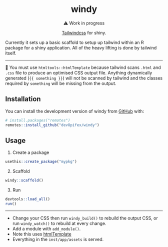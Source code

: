 <!-- badges: start -->
<!-- badges: end -->

<div align="center">

# windy

:warning: Work in progress

[Tailwindcss](https://tailwindcss.com/) for shiny.

</div>

Currently it sets up a basic scaffold to setup up tailwind
within an R package for a shiny application.
All of the heavy lifting is done by tailwind itself.

---

:rotating_light: You must use `htmltools::htmlTemplate` because
tailwind scans `.html` and `.css` file to produce an optimised
CSS output file. Anything dynamically generated (`{{ something }}`)
will not be scanned by tailwind and the classes required by
`something` will be missing from the output.

## Installation

You can install the development version of windy from
[GitHub](https://github.com/) with:

``` r
# install.packages("remotes")
remotes::install_github("devOpifex/windy")
```

## Usage

1. Create a package

```r
usethis::create_package("mypkg")
```

2. Scaffold

```r
windy::scaffold()
```

3. Run

```r
devtools::load_all()
run()
```

----

- Change your CSS then run `windy_build()` to rebuild the output CSS,
or run `windy_watch()` to rebuild at every change.
- Add a module with `add_module()`.
- Note this uses [htmlTemplate](https://shiny.rstudio.com/articles/templates.html)
- Everything in the `inst/app/assets` is served.
